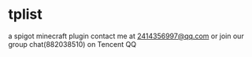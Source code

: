 # tplist
a spigot minecraft plugin
contact me at 2414356997@qq.com or join our group chat(882038510) on Tencent QQ
